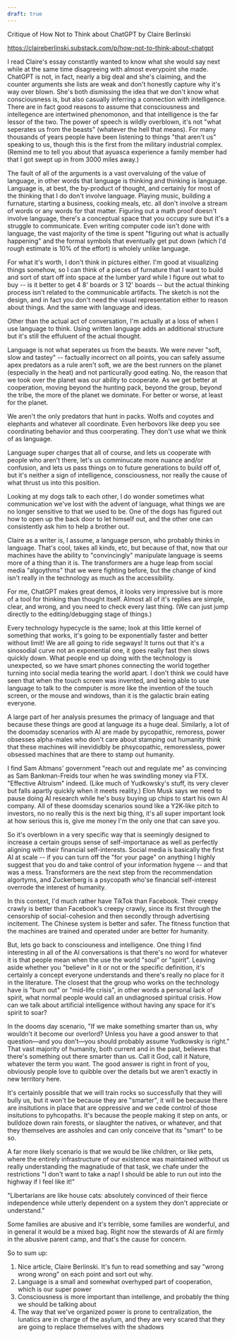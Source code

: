 ```yaml
---
draft: true
---
```


Critique of How Not to Think about ChatGPT by Claire Berlinski

https://claireberlinski.substack.com/p/how-not-to-think-about-chatgpt

I read Claire's essay constantly wanted to know what she would say
next while at the same time disagreeing with almost everypoint she
made.  ChatGPT is not, in fact, nearly a big deal and she's claiming,
and the counter arguments she lists are weak and don't honestly
capture why it's way over blown.  She's both dismissing the idea that
we don't know what consciousness is, but also casually inferring a
connection with intelligence.  There are in fact good reasons to
assume that consciousness and intellegence are intertwined phenomonon,
and that intelligence is the far lessor of the two.  The power of
speech is wildly overblown, it's not "what seperates us from the
beasts" (whatever the hell that means).  For many thousands of years
people have been listening to things "that aren't us" speaking to us,
though this is the first from the military industrial complex.
(Remind me to tell you about that ayuasca experience a family member
had that I got swept up in from 3000 miles away.)

The fault of all of the arguments is a vast overvaluing of the value
of language, in other words that language is thinking and thinking is
language.  Language is, at best, the by-product of thought, and
certainly for most of the thinking that I do don't involve language.
Playing music, building a furnature, starting a business, cooking
meals, etc. all don't involve a stream of words or any words for that
matter.  Figuring out a math proof doesn't involve language, there's a
conceptual space that you occupy sure but it's a struggle to
communicate.  Even writing computer code isn't done with language, the
vast majority of the time is spent "figuring out what is actually
happening" and the formal symbols that eventually get put down (which
I'd rough estimate is 10% of the effort) is wholely unlike language.

For what it's worth, I don't think in pictures either.  I'm good at
visualizing things somehow, so I can think of a pieces of furnature
that I want to build and sort of start off into space at the lumber
yard while I figure out what to buy -- is it better to get 4 8' boards
or 3 12' boards -- but the actual thinking process isn't related to
the communicable artifacts.  The sketch is not the design, and in fact
you don't need the visual representation either to reason about
things.  And the same with language and ideas.

Other than the actual act of conversation, I'm actually at a loss of
when I use language to think.  Using written language adds an
additional structure but it's still the effuluent of the actual
thought.

Language is not what seperates us from the beasts.  We were never
"soft, slow and tastey" -- factually incorrect on all points, you can
safely assume apex predators as a rule aren't soft, we are the best
runners on the planet (especially in the heat) and not particurally
good eating.  No, the reason that we took over the planet was our
ability to cooperate.  As we get better at cooperation, moving beyond
the hunting pack, beyond the group, beyond the tribe, the more of the
planet we dominate.  For better or worse, at least for the planet.

We aren't the only predators that hunt in packs.  Wolfs and coyotes
and elephants and whatever all coordinate.  Even herbovors like deep
you see coordinating behavior and thus coorperating.  They don't use
what we think of as language.

Language super charges that all of course, and lets us cooperate with
people who aren't there, let's us comminucate more nuance and/or
confusion, and lets us pass things on to future generations to build
off of, but it's neither a sign of intelligence, consciousness, nor
really the cause of what thrust us into this position.

Looking at my dogs talk to each other, I do wonder sometimes what
communication we've lost with the advent of language, what things we
are no longer sensitive to that we used to be.  One of the dogs has
figured out how to open up the back door to let himself out, and the
other one can consistently ask him to help a brother out.

Claire as a writer is, I assume, a language person, who probably
thinks in language.  That's cool, takes all kinds, etc, but because of
that, now that our machines have the ability to "convincingly"
manipulate language is seems more of a thing than it is.  The
transformers are a huge leap from social media "algoythms" that we
were fighting before, but the change of kind isn't really in the
technology as much as the accessibility.

For me, ChatGPT makes great demos, it looks very impressive but is
more of a tool for thinking than thought itself.  Almost all of it's
replies are simple, clear, and wrong, and you need to check every last
thing.  (We can just jump directly to the editing/debugging stage of
things.)

Every technology hypecycle is the same; look at this little kernel of
something that works, it's going to be exponentially faster and better
without limit!  We are all going to ride segways!  It turns out that
it's a sinosodial curve not an exponential one, it goes really fast
then slows quickly down.  What people end up doing with the technology
is unexpected, so we have smart phones connecting the world together
turning into social media tearing the world apart.  I don't think we
could have seen that when the touch screen was invented, and being
able to use language to talk to the computer is more like the
invention of the touch screen, or the mouse and windows, than it is
the galactic brain eating everyone.

A large part of her analysis presumes the primacy of language and that
because these things are good at language its a huge deal.  Similarly,
a lot of the doomsday scenarios with AI are made by pycopathic,
remoress, power obsesses alpha-males who don't care about stamping out
humanity think that these machines will inevididbly be phsycopathic,
remoressless, power obsessed machines that are there to stamp out
humanity.

I find Sam Altmans' government "reach out and regulate me" as
convincing as Sam Bankman-Freids tour when he was swindling money via
FTX.  "Effective Altruism" indeed.  (Like much of Yudkowsky's stuff,
its very clever but falls apartly quickly when it meets reality.)
Elon Musk says we need to pause doing AI research while he's busy
buying up chips to start his own AI company.  All of these doomsday
scenarios sound like a Y2K-like pitch to investors, no no really this
is the next big thing, it's all super important look at how serious
this is, give me money I'm the only one that can save you.

So it's overblown in a very specific way that is seemingly designed to
increase a certain groups sense of self-importanace as well as
perfectly aligning with their financial self-interests.  Social media
is basically the first AI at scale -- if you can turn off the "for
your page" on anything I highly suggest that you do and take control
of your information hygene -- and that was a mess.  Transformers are
the next step from the recommendation algortyms, and Zuckerberg is a
psycopath who'se financial self-interest overrode the interest of
humanity.

In this context, I'd much rather have TikTok than Facebook.  Their
creepy crawly is better than Facebook's creepy crawly, since its first
through the censorship of social-cohesion and then secondly through
advertising incitement.  The Chinese system is better and safer.  The
fitness function that the machines are trained and operated under are
better for humanity.

But, lets go back to consciouness and intelligence.  One thing I find
interesting in all of the AI conversations is that there's no word for
whatever it is that people mean when the use the world "soul" or
"spirit".  Leaving aside whether you "believe" in it or not or the
specific definition, it's certainly a concept everyone understands and
there's really no place for it in the literature.  The closest that
the group who works on the technology have is "burn out" or "mid-life
crisis", in other words a personal lack of spirit, what normal people
would call an undiagnosed spiritual crisis.  How can we talk about
artificial intelligence without having any space for it's spirit to
soar?

In the dooms day scenario, "If we make something smarter than us, why
wouldn’t it become our overlord? Unless you have a good answer to that
question—and you don’t—you should probably assume Yudkowsky is right."
That vast majority of humanity, both current and in the past, believes
that there's something out there smarter than us.  Call it God, call
it Nature, whatever the term you want.  The good answer is right in
front of you, obviously people love to quibble over the details but we
aren't exactly in new territory here.

It's certainly possible that we will train rocks so successfully that
they will bully us, but it won't be because they are "smarter", it
will be because there are insitutions in place that are oppressive and
we cede control of those insitutions to pyhcopaths.  It's because the
people making it step on ants, or bulldoze down rain forests, or
slaughter the natives, or whatever, and that they themselves are
assholes and can only conceive that its "smart" to be so.

A far more likely scenario is that we would be like children, or like
pets, where the entirely infrastructure of our existence was
maintained without us really understanding the magnatiude of that
task, we chafe under the restrictions "I don't want to take a nap!  I
should be able to run out into the highway if I feel like it!"

"Libertarians are like house cats: absolutely convinced of their
fierce independence while utterly dependent on a system they don't
appreciate or understand."

Some families are abusive and it's terrible, some families are
wonderful, and in general it would be a mixed bag.  Right now the
stewards of AI are firmly in the abusive parent camp, and that's the
cause for concern.

So to sum up:

1. Nice article, Claire Berlinski.  It's fun to read something and say "wrong wrong wrong" on each point and sort out why.
2. Language is a small and somewhat overhyped part of cooperation, which is our super power
3. Consciousness is more important than intellenge, and probably the thing we should be talking about
4. The way that we've organized power is prone to centralization, the lunatics are in charge of the asylum, and they are very scared that they are going to replace themselves with the shadows
